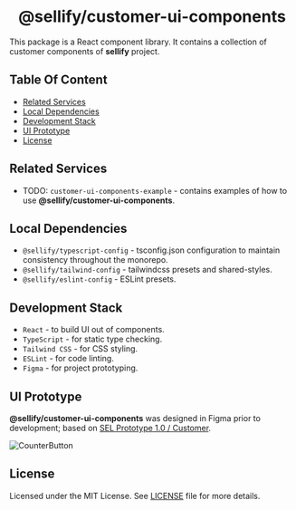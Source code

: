 <h1 align="center">
@sellify/customer-ui-components
</h1>

This package is a React component library. It contains a collection of customer components of **sellify** project.

## Table Of Content

- [Related Services](#related-services)
- [Local Dependencies](#local-dependencies)
- [Development Stack](#development-stack)
- [UI Prototype](#ui-prototype)
- [License](#license)

## Related Services

- TODO: `customer-ui-components-example` - contains examples of how to use **@sellify/customer-ui-components**.

## Local Dependencies

- `@sellify/typescript-config` - tsconfig.json configuration to maintain consistency throughout the monorepo.
- `@sellify/tailwind-config` - tailwindcss presets and shared-styles.
- `@sellify/eslint-config` - ESLint presets.

## Development Stack

- `React` - to build UI out of components.
- `TypeScript` - for static type checking.
- `Tailwind CSS` - for CSS styling.
- `ESLint` - for code linting.
- `Figma` - for project prototyping.

## UI Prototype

**@sellify/customer-ui-components** was designed in Figma prior to development; based on [SEL Prototype 1.0 / Customer](https://www.figma.com/design/AO5rA915a6xdGOhtnVNobW/SEL-Prototype-1.0?node-id=16-997&t=GuUdAWrQMA9gBysn-1).

<img alt="CounterButton" src="https://github.com/user-attachments/assets/c064c2e3-3fb1-4da2-996b-77a6d254c509" />

## License

Licensed under the MIT License. See [LICENSE](./LICENSE) file for more details.
